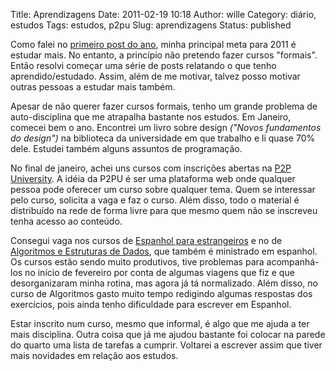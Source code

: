 Title: Aprendizagens
Date: 2011-02-19 10:18
Author: wille
Category: diário, estudos
Tags: estudos, p2pu
Slug: aprendizagens
Status: published

Como falei no [primeiro post do
ano](http://wille.blog.br/2011/01/2010-2011-destinos/), minha principal
meta para 2011 é estudar mais. No entanto, a princípio não pretendo
fazer cursos "formais". Então resolvi começar uma série de posts
relatando o que tenho aprendido/estudado. Assim, além de me motivar,
talvez posso motivar outras pessoas a estudar mais também.

Apesar de não querer fazer cursos formais, tenho um grande problema de
auto-disciplina que me atrapalha bastante nos estudos. Em Janeiro,
comecei bem o ano. Encontrei um livro sobre design *("Novos fundamentos
do design")* na biblioteca da universidade em que trabalho e li quase
70% dele. Estudei também alguns assuntos de programação.

No final de janeiro, achei uns cursos com inscrições abertas na [P2P
University](http://www.p2pu.org). A idéia da P2PU é ser uma plataforma
web onde qualquer pessoa pode oferecer um curso sobre qualquer tema.
Quem se interessar pelo curso, solicita a vaga e faz o curso. Além
disso, todo o material é distribuído na rede de forma livre para que
mesmo quem não se inscreveu tenha acesso ao conteúdo.

Consegui vaga nos cursos de [Espanhol para
estrangeiros](http://http://espanolparaextranjeros.pbworks.com/) e no de
[Algoritmos e Estruturas de
Dados](http://p2pu.org/general/algority-estructuras-de-datos), que
também é ministrado em espanhol. Os cursos estão sendo muito produtivos,
tive problemas para acompanhá-los no início de fevereiro por conta de
algumas viagens que fiz e que desorganizaram minha rotina, mas agora já
tá normalizado. Além disso, no curso de Algoritmos gasto muito tempo
redigindo algumas respostas dos exercícios, pois ainda tenho dificuldade
para escrever em Espanhol.

Estar inscrito num curso, mesmo que informal, é algo que me ajuda a ter
mais disciplina. Outra coisa que já me ajudou bastante foi colocar na
parede do quarto uma lista de tarefas a cumprir. Voltarei a escrever
assim que tiver mais novidades em relação aos estudos.
